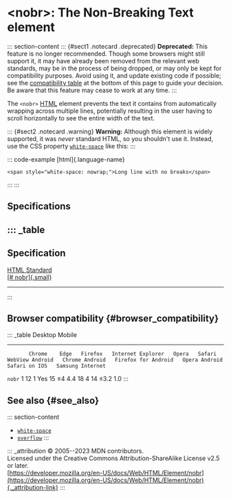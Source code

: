 

# \<nobr\>: The Non-Breaking Text element



::: section-content
::: {#sect1 .notecard .deprecated}
**Deprecated:** This feature is no longer recommended. Though some
browsers might still support it, it may have already been removed from
the relevant web standards, may be in the process of being dropped, or
may only be kept for compatibility purposes. Avoid using it, and update
existing code if possible; see the [compatibility
table](#browser_compatibility) at the bottom of this page to guide your
decision. Be aware that this feature may cease to work at any time.
:::

The `<nobr>` [HTML](../index) element prevents the text it contains from
automatically wrapping across multiple lines, potentially resulting in
the user having to scroll horizontally to see the entire width of the
text.

::: {#sect2 .notecard .warning}
**Warning:** Although this element is widely supported, it was *never*
standard HTML, so you shouldn\'t use it. Instead, use the CSS property
[`white-space`](https://developer.mozilla.org/en-US/docs/Web/CSS/white-space)
like this:
:::

::: code-example
[html]{.language-name}

``` {signature="ojJQqBHOsvuFfGOUqwPzOXxvw3vyGh4KH/An+Lwh1yY=" data-language="html"}
<span style="white-space: nowrap;">Long line with no breaks</span>
```
:::
:::

## Specifications

::: _table
  ---------------------------------------------------------------------------
  Specification
  ---------------------------------------------------------------------------
  [HTML Standard\
  [\#
  nobr]{.small}](https://html.spec.whatwg.org/multipage/obsolete.html#nobr)

  ---------------------------------------------------------------------------
:::

## Browser compatibility {#browser_compatibility}

::: _table
           Desktop                                                         Mobile                                                                                   
  -------- --------- ------ --------- ------------------- ------- -------- ----------------- ---------------- --------------------- --------------- --------------- ------------------
           Chrome    Edge   Firefox   Internet Explorer   Opera   Safari   WebView Android   Chrome Android   Firefox for Android   Opera Android   Safari on IOS   Samsung Internet
  `nobr`   1         12     1         Yes                 15      ≤4       4.4               18               4                     14              ≤3.2            1.0
:::

## See also {#see_also}

::: section-content
-   [`white-space`](https://developer.mozilla.org/en-US/docs/Web/CSS/white-space)
-   [`overflow`](https://developer.mozilla.org/en-US/docs/Web/CSS/overflow)
:::

::: _attribution
© 2005--2023 MDN contributors.\
Licensed under the Creative Commons Attribution-ShareAlike License v2.5
or later.\
[https://developer.mozilla.org/en-US/docs/Web/HTML/Element/nobr](https://developer.mozilla.org/en-US/docs/Web/HTML/Element/nobr){._attribution-link}
:::
